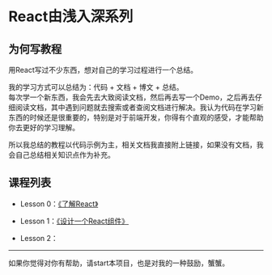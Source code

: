 # React由浅入深系列

## 为何写教程
用React写过不少东西，想对自己的学习过程进行一个总结。  

我的学习方式可以总结为：代码 + 文档 + 博文 + 总结。    
每次学一个新东西，我会先去大致阅读文档，然后再去写一个Demo，之后再去仔细阅读文档，其中遇到问题就去搜索或者查阅文档进行解决。我认为代码在学习新东西的时候还是很重要的，特别是对于前端开发，你得有个直观的感受，才能帮助你去更好的学习理解。   
 
所以我总结的教程以代码示例为主，相关文档我直接附上链接，如果没有文档，我会自己总结相关知识点作为补充。  

## 课程列表
* Lesson 0：[《了解React》](./lesson0)

* Lesson 1：[《设计一个React组件》](./lesson1)

* Lesson 2：
---
如果你觉得对你有帮助，请start本项目，也是对我的一种鼓励，蟹蟹。
